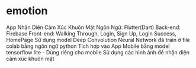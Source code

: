 # emotion

App Nhận Diện Cảm Xúc Khuôn Mặt
Ngôn Ngữ: Flutter(Dart)
Back-end: Firebase
Front-end: Walking Through, Login, Sign Up, Login Success, HomePage
Sử dụng model Deep Convolution Neural Network đã train ở file colab bằng ngôn ngữ python
Tích hợp vào App Mobile bằng model tensorflow lite - Dùng riêng cho mobile
Sử dụng các hình ảnh để nhận diện cảm xúc khuôn mặt
